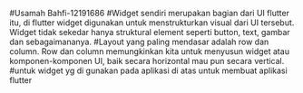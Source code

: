#Usamah Bahfi-12191686
#Widget sendiri merupakan bagian dari UI flutter itu, di flutter widget digunakan untuk menstrukturkan visual dari UI tersebut. Widget tidak sekedar hanya struktural element seperti button, text, gambar dan sebagaimananya.
#Layout yang paling mendasar adalah row dan column. Row dan column memungkinkan kita untuk menyusun widget atau komponen-komponen UI, baik secara horizontal mau pun secara vertical.
#untuk widget yg di gunakan pada aplikasi di atas untuk membuat aplikasi flutter
